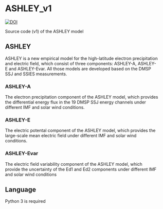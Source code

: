 # ASHLEY_v1

[![DOI](https://zenodo.org/badge/308220762.svg)](https://zenodo.org/badge/latestdoi/308220762)


Source code (v1) of the ASHLEY model

## ASHLEY
ASHLEY is a new empirical model for the high-latitude electron precipitation and electric field, which consist of three components: ASHLEY-A, ASHLEY-E and ASHLEY-Evar. All those models are developed based on the DMSP SSJ and SSIES measurements.

### ASHLEY-A
The electron precipitation component of the ASHLEY model, which provides the differential energy flux in the 19 DMSP SSJ energy channels under different IMF and solar wind conditions.

### ASHLEY-E
The electric potental component of the ASHLEY model, which provides the large-scale mean electric field under different IMF and solar wind conditions.

### ASHLEY-Evar
The electric field variability component of the ASHLEY model, which provide the uncertainty of the Ed1 and Ed2 components under different IMF and solar wind conditions

## Language 
Python 3 is required
